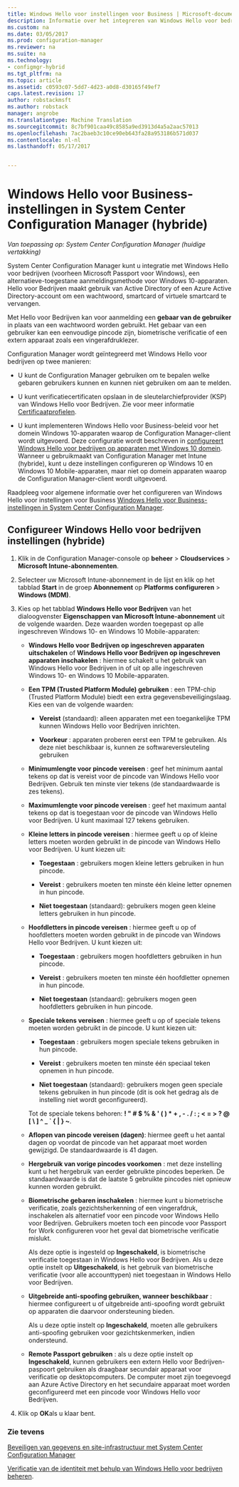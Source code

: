 ```yaml
---
title: Windows Hello voor instellingen voor Business | Microsoft-documenten
description: Informatie over het integreren van Windows Hello voor bedrijven met System Center Configuration Manager.
ms.custom: na
ms.date: 03/05/2017
ms.prod: configuration-manager
ms.reviewer: na
ms.suite: na
ms.technology:
- configmgr-hybrid
ms.tgt_pltfrm: na
ms.topic: article
ms.assetid: c0593c07-5dd7-4d23-a0d8-d30165f49ef7
caps.latest.revision: 17
author: robstackmsft
ms.author: robstack
manager: angrobe
ms.translationtype: Machine Translation
ms.sourcegitcommit: 8c7bf901caa49c8585a9ed3913d4a5a2aac57013
ms.openlocfilehash: 7ac2baeb3c10ce90eb643fa28a953186b571d037
ms.contentlocale: nl-nl
ms.lasthandoff: 05/17/2017


---
```

# <a name="windows-hello-for-business-settings-in-system-center-configuration-manager-hybrid"></a>Windows Hello voor Business-instellingen in System Center Configuration Manager (hybride)

*Van toepassing op: System Center Configuration Manager (huidige vertakking)*

System Center Configuration Manager kunt u integratie met Windows Hello voor bedrijven (voorheen Microsoft Passport voor Windows), een alternatieve-toegestane aanmeldingsmethode voor Windows 10-apparaten. Hello voor Bedrijven maakt gebruik van Active Directory of een Azure Active Directory-account om een wachtwoord, smartcard of virtuele smartcard te vervangen.  

Met Hello voor Bedrijven kan voor aanmelding een **gebaar van de gebruiker** in plaats van een wachtwoord worden gebruikt. Het gebaar van een gebruiker kan een eenvoudige pincode zijn, biometrische verificatie of een extern apparaat zoals een vingerafdruklezer.  

 Configuration Manager wordt geïntegreerd met Windows Hello voor bedrijven op twee manieren:  

-   U kunt de Configuration Manager gebruiken om te bepalen welke gebaren gebruikers kunnen en kunnen niet gebruiken om aan te melden.  

-   U kunt verificatiecertificaten opslaan in de sleutelarchiefprovider (KSP) van Windows Hello voor Bedrijven. Zie voor meer informatie [Certificaatprofielen](create-pfx-certificate-profiles.md).  

- U kunt implementeren Windows Hello voor Business-beleid voor het domein Windows 10-apparaten waarop de Configuration Manager-client wordt uitgevoerd. Deze configuratie wordt beschreven in [configureert Windows Hello voor bedrijven op apparaten met Windows 10 domein](../../protect/deploy-use/windows-hello-for-business-settings.md#configure-windows-hello-for-business-on-domain-joined-windows-10-devices). Wanneer u gebruikmaakt van Configuration Manager met Intune (hybride), kunt u deze instellingen configureren op Windows 10 en Windows 10 Mobile-apparaten, maar niet op domein apparaten waarop de Configuration Manager-client wordt uitgevoerd.   

Raadpleeg voor algemene informatie over het configureren van Windows Hello voor instellingen voor Business [Windows Hello voor Business-instellingen in System Center Configuration Manager](../../protect/deploy-use/windows-hello-for-business-settings.md).

## <a name="configure-windows-hello-for-business-settings-hybrid"></a>Configureer Windows Hello voor bedrijven instellingen (hybride)  

1.  Klik in de Configuration Manager-console op **beheer** > **Cloudservices** > **Microsoft Intune-abonnementen**.  

3.  Selecteer uw Microsoft Intune-abonnement in de lijst en klik op het tabblad **Start** in de groep **Abonnement** op **Platforms configureren** > **Windows (MDM)**.  

4.  Kies op het tabblad **Windows Hello voor Bedrijven** van het dialoogvenster **Eigenschappen van Microsoft Intune-abonnement** uit de volgende waarden. Deze waarden worden toegepast op alle ingeschreven Windows 10- en Windows 10 Mobile-apparaten:  

    -   **Windows Hello voor Bedrijven op ingeschreven apparaten uitschakelen** of **Windows Hello voor Bedrijven op ingeschreven apparaten inschakelen** : hiermee schakelt u het gebruik van Windows Hello voor Bedrijven in of uit op alle ingeschreven Windows 10- en Windows 10 Mobile-apparaten.  

    -   **Een TPM (Trusted Platform Module) gebruiken** : een TPM-chip (Trusted Platform Module) biedt een extra gegevensbeveiligingslaag. Kies een van de volgende waarden:  

        -   **Vereist** (standaard): alleen apparaten met een toegankelijke TPM kunnen Windows Hello voor Bedrijven inrichten.  

        -   **Voorkeur** : apparaten proberen eerst een TPM te gebruiken. Als deze niet beschikbaar is, kunnen ze softwareversleuteling gebruiken  

    -   **Minimumlengte voor pincode vereisen** : geef het minimum aantal tekens op dat is vereist voor de pincode van Windows Hello voor Bedrijven. Gebruik ten minste vier tekens (de standaardwaarde is zes tekens).  

    -   **Maximumlengte voor pincode vereisen** : geef het maximum aantal tekens op dat is toegestaan voor de pincode van Windows Hello voor Bedrijven. U kunt maximaal 127 tekens gebruiken.  

    -   **Kleine letters in pincode vereisen** : hiermee geeft u op of kleine letters moeten worden gebruikt in de pincode van Windows Hello voor Bedrijven. U kunt kiezen uit:  

        -   **Toegestaan** : gebruikers mogen kleine letters gebruiken in hun pincode.  

        -   **Vereist** : gebruikers moeten ten minste één kleine letter opnemen in hun pincode.  

        -   **Niet toegestaan** (standaard): gebruikers mogen geen kleine letters gebruiken in hun pincode.  

    -   **Hoofdletters in pincode vereisen** : hiermee geeft u op of hoofdletters moeten worden gebruikt in de pincode van Windows Hello voor Bedrijven. U kunt kiezen uit:  

        -   **Toegestaan** : gebruikers mogen hoofdletters gebruiken in hun pincode.  

        -   **Vereist** : gebruikers moeten ten minste één hoofdletter opnemen in hun pincode.  

        -   **Niet toegestaan** (standaard): gebruikers mogen geen hoofdletters gebruiken in hun pincode.  

    -   **Speciale tekens vereisen** : hiermee geeft u op of speciale tekens moeten worden gebruikt in de pincode. U kunt kiezen uit:  

        -   **Toegestaan** : gebruikers mogen speciale tekens gebruiken in hun pincode.  

        -   **Vereist** : gebruikers moeten ten minste één speciaal teken opnemen in hun pincode.  

        -   **Niet toegestaan** (standaard): gebruikers mogen geen speciale tekens gebruiken in hun pincode (dit is ook het gedrag als de instelling niet wordt geconfigureerd).  

         Tot de speciale tekens behoren: **! " # $ % & ' ( ) \* + , - . / : ; < = > ? @ [ \ ] ^ _ ` { &#124; } ~**.  

    -   **Aflopen van pincode vereisen (dagen)**: hiermee geeft u het aantal dagen op voordat de pincode van het apparaat moet worden gewijzigd. De standaardwaarde is 41 dagen.  

    -   **Hergebruik van vorige pincodes voorkomen** : met deze instelling kunt u het hergebruik van eerder gebruikte pincodes beperken. De standaardwaarde is dat de laatste 5 gebruikte pincodes niet opnieuw kunnen worden gebruikt.  

    -   **Biometrische gebaren inschakelen** : hiermee kunt u biometrische verificatie, zoals gezichtsherkenning of een vingerafdruk, inschakelen als alternatief voor een pincode voor Windows Hello voor Bedrijven. Gebruikers moeten toch een pincode voor Passport for Work configureren voor het geval dat biometrische verificatie mislukt.  

         Als deze optie is ingesteld op **Ingeschakeld**, is biometrische verificatie toegestaan in Windows Hello voor Bedrijven.  Als u deze optie instelt op **Uitgeschakeld**, is het gebruik van biometrische verificatie (voor alle accounttypen) niet toegestaan in Windows Hello voor Bedrijven.  

    -   **Uitgebreide anti-spoofing gebruiken, wanneer beschikbaar** : hiermee configureert u of uitgebreide anti-spoofing wordt gebruikt op apparaten die daarvoor ondersteuning bieden.  

         Als u deze optie instelt op **Ingeschakeld**, moeten alle gebruikers anti-spoofing gebruiken voor gezichtskenmerken, indien ondersteund.  

    -   **Remote Passport gebruiken** : als u deze optie instelt op **Ingeschakeld**, kunnen gebruikers een extern Hello voor Bedrijven-paspoort gebruiken als draagbaar secundair apparaat voor verificatie op desktopcomputers. De computer moet zijn toegevoegd aan Azure Active Directory en het secundaire apparaat moet worden geconfigureerd met een pincode voor Windows Hello voor Bedrijven.  

5.  Klik op **OK**als u klaar bent.  

### <a name="see-also"></a>Zie tevens  
 [Beveiligen van gegevens en site-infrastructuur met System Center Configuration Manager](../../protect/understand/protect-data-and-site-infrastructure.md)

 [Verificatie van de identiteit met behulp van Windows Hello voor bedrijven beheren](https://technet.microsoft.com/itpro/windows/keep-secure/manage-identity-verification-using-microsoft-passport).  

